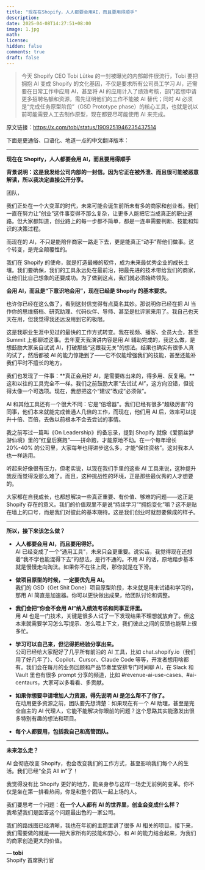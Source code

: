 ```yaml
---
title: "现在在Shopify，人人都要会用AI，而且要用得顺手"
description: 
date: 2025-04-08T14:27:51+08:00
image: 1.jpg
math: 
license: 
hidden: false
comments: true
draft: false
---
```

> 今天 Shopify CEO Tobi Lütke 的一封被曝光的内部邮件很流行，Tobi 要把拥抱 AI 变成 Shopify 的文化基因，不仅是要求所有公司员工学习 AI，还需要在日常工作中应用 AI，甚至将 AI 的应用计入了绩效考核，部门若想申请更多招聘名额和资源，需先证明他们的工作不能被 AI 替代；同时 AI 必须是“完成任务原型阶段”（GSD Prototype phase）的核心工具，也就是说以前可能需要人工去制作原型，现在都要尽可能使用 AI 来完成。

原文链接：https://x.com/tobi/status/1909251946235437514

下面是更通俗、口语化、地道一点的中文翻译版本：

---

**现在在 Shopify，人人都要会用 AI，而且要用得顺手**

**背景说明：这是我发给公司内部的一封信。因为它正在被外泄、而且很可能被恶意解读，所以我决定直接公开分享。**

团队，

我们正处在一个大变革的时代，未来可能会诞生前所未有多的商家和创业者。我们一直在努力让“创业”这件事变得不那么复杂，让更多人能把它当成真正的职业道路。但大家都知道，创业路上的每一步都不简单，都是一连串需要判断、技能和知识的决策过程。

而现在的 AI，不只是能陪伴商家一路走下去，更是能真正“动手”帮他们做事。这个转变，是完全颠覆性的。

我们在 Shopify 的使命，就是打造最棒的软件，成为未来最优秀企业的成长土壤。我们要确保，我们的工具永远处在最前沿，把最先进的技术带给我们的商家，让他们比自己想象的还要成功。为了做到这点，我们就必须始终领先。

**会用 AI，而且是“下意识地会用”，现在已经是 Shopify 的基本要求。**

也许你已经在这么做了，看到这封信觉得有点莫名其妙。那说明你已经在把 AI 当作你的思维搭档、研究助理、代码伙伴、导师、甚至是批评家来用了。我自己也天天在用，但我觉得我还远没用到它的极限。

这是我职业生涯中见过的最快的工作方式转变。我在视频、播客、全员大会，甚至 Summit 上都聊过这事。去年夏天我演讲内容是用 AI 辅助完成的，我这么做，是想鼓励大家亲自试试 AI，打破那些“这跟我无关”的想法。结果也确实有很多人真的试了，然后都被 AI 的能力惊艳到了——它不仅能增强我们的技能，甚至还能补我们平时不擅长的地方。

我们也发现了一件事：**真正会用好 AI，是需要练出来的，得多用、反复用。**这和以往的工具完全不一样。我们之前鼓励大家“去试试 AI”，这方向没错，但说得太像一个可选项。现在，我想把这个“建议”改成“必须做”。

AI 和其他工具还有一个很大不同：它是“倍增器”。我们已经有很多“超级厉害”的同事，他们本来就能完成普通人几倍的工作，而现在，他们用 AI 后，效率可以提升十倍、百倍，去做以前根本不会去尝试的事情。

我之前写过一篇叫《On Leadership》的备忘录，提到 Shopify 就像《爱丽丝梦游仙境》里的“红皇后赛跑”——拼命跑，才能原地不动。在一个每年增长 20%-40% 的公司里，大家每年也得进步这么多，才能“保住资格”。这对我本人也一样适用。

听起来好像很有压力，但老实说，以现在我们手里的这些 AI 工具来说，这种提升我反而觉得没那么难了。而且，这种挑战性的环境，正是那些最优秀的人才想要的。

大家都在自我成长，也都想解决一些真正重要、有价值、够难的问题——这正是 Shopify 存在的意义。我们的价值观里不是说“持续学习”“拥抱变化”嘛？这不是贴在墙上的口号，而是我们对彼此的基本期待。这是我们创业时就想要做成的样子。

---

**所以，接下来该怎么做？**

- **人人都要会用 AI，而且要用得好。**  
  AI 已经变成了一个“通用工具”，未来只会更重要。说实话，我觉得现在还想着“我不学也能混得下去”的想法，是行不通的。不用 AI 的话，原地踏步基本就是慢慢走向淘汰。如果你不在往上爬，那你就是在下滑。

- **做项目原型的时候，一定要优先用 AI。**  
  我们的 GSD（Get Shit Done）项目原型阶段，本来就是用来试错和学习的，那用 AI 简直是加速器。你可以更快做出成果，给团队讨论和调整。

- **我们会把“你会不会用 AI”纳入绩效考核和同事互评里。**  
  用 AI 也是一门技术，关键是很多人试了一下发现结果不理想就放弃了。但这本来就需要学习怎么写提示、怎么喂上下文，我们彼此之间的反馈也能帮上很多忙。

- **学习可以自己来，但记得把经验分享出来。**  
  公司已经给大家配好了几乎所有前沿的 AI 工具，比如 chat.shopify.io（我们用了好几年了）、Copilot、Cursor、Claude Code 等等，开发者想用啥都有。我们会在每月的业务回顾和产品节奏里安排专门时间聊 AI，在 Slack 和 Vault 里也有很多 prompt 分享的频道，比如 #revenue-ai-use-cases、#ai-centaurs，大家可以多看看、多贡献。

- **如果你想要申请增加人力资源，得先说明 AI 是怎么帮不了你了。**  
  在动用更多资源之前，团队要先想清楚：如果现在有一个 AI 助理，甚至是完全自主的 AI 代理人，它能不能解决你眼前的问题？这个思路其实能激发出很多特别有趣的想法和项目。

- **每个人都要用，包括我自己和高管团队。**

---

**未来怎么走？**

AI 会彻底改变 Shopify，也会改变我们的工作方式，甚至影响我们每个人的生活。我们已经“全员 All in”了！

我觉得没有比 Shopify 更好的地方，能亲身参与这样一场史无前例的变革。你不仅是坐在第一排看热闹，你是和整个团队一起上场的人。

我们要思考一个问题：**在一个人人都有 AI 的世界里，创业会变成什么样？**  
我希望我们是回答这个问题最出色的一家公司。

我们的路线图已经清晰，我也在年初的主题里讲了很多 AI 相关的项目。接下来，我们需要做的就是——把大家所有的技能和野心，和 AI 的能力结合起来，为我们的商家创造更大的价值。

**— tobi**  
Shopify 首席执行官